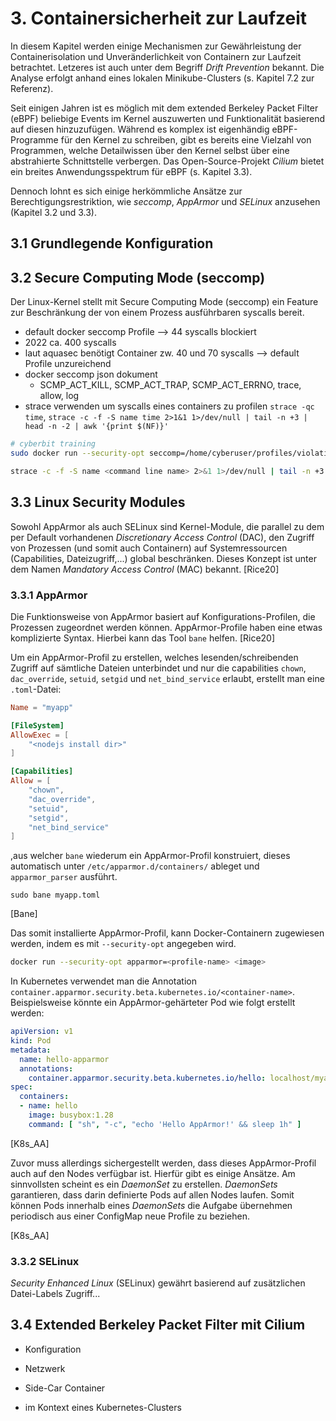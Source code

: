 # 3. Containersicherheit zur Laufzeit

In diesem Kapitel werden einige Mechanismen zur Gewährleistung der Containerisolation und Unveränderlichkeit von Containern zur Laufzeit betrachtet. Letzeres ist auch unter dem Begriff *Drift Prevention* bekannt. Die Analyse erfolgt anhand eines lokalen Minikube-Clusters (s. Kapitel 7.2 zur Referenz).

Seit einigen Jahren ist es möglich mit dem extended Berkeley Packet Filter (eBPF) beliebige Events im Kernel auszuwerten und Funktionalität basierend auf diesen hinzuzufügen. Während es komplex ist eigenhändig eBPF-Programme für den Kernel zu schreiben, gibt es bereits eine Vielzahl von Programmen, welche Detailwissen über den Kernel selbst über eine abstrahierte Schnittstelle verbergen. Das Open-Source-Projekt *Cilium* bietet ein breites Anwendungsspektrum für eBPF (s. Kapitel 3.3).

Dennoch lohnt es sich einige herkömmliche Ansätze zur Berechtigungsrestriktion, wie *seccomp*, *AppArmor* und *SELinux* anzusehen (Kapitel 3.2 und 3.3). 

## 3.1 Grundlegende Konfiguration


## 3.2 Secure Computing Mode (seccomp)

Der Linux-Kernel stellt mit Secure Computing Mode (seccomp) ein Feature zur Beschränkung der von einem Prozess ausführbaren syscalls bereit. 

- default docker seccomp Profile --> 44 syscalls blockiert
- 2022 ca. 400 syscalls
- laut aquasec benötigt Container zw. 40 und 70 syscalls --> default Profile unzureichend
- docker seccomp json dokument
  - SCMP_ACT_KILL, SCMP_ACT_TRAP, SCMP_ACT_ERRNO, trace, allow, log
- strace verwenden um syscalls eines containers zu profilen ``strace -qc time``, ``strace -c -f -S name time 2>1&1 1>/dev/null | tail -n +3 | head -n -2 | awk '{print $(NF)}'``


```bash
# cyberbit training
sudo docker run --security-opt seccomp=/home/cyberuser/profiles/violation.json --name cyberbit -dit busybox:latest

strace -c -f -S name <command line name> 2>&1 1>/dev/null | tail -n +3 | head -n -2 | awk '{print $(NF)}'
```

## 3.3 Linux Security Modules

Sowohl AppArmor als auch SELinux sind Kernel-Module, die parallel zu dem per Default vorhandenen *Discretionary Access Control* (DAC), den Zugriff von Prozessen (und somit auch Containern) auf Systemressourcen (Capabilities, Dateizugriff,...) global beschränken. Dieses Konzept ist unter dem Namen *Mandatory Access Control* (MAC) bekannt. [Rice20]

### 3.3.1 AppArmor

Die Funktionsweise von AppArmor basiert auf Konfigurations-Profilen, die Prozessen zugeordnet werden können. AppArmor-Profile haben eine etwas komplizierte Syntax. Hierbei kann das Tool ``bane`` helfen. [Rice20]

Um ein AppArmor-Profil zu erstellen, welches lesenden/schreibenden Zugriff auf sämtliche Dateien unterbindet und nur die capabilities ``chown``, ``dac_override``, ``setuid``, ``setgid`` und ``net_bind_service`` erlaubt, erstellt man eine ``.toml``-Datei:

```toml
Name = "myapp"

[FileSystem]
AllowExec = [
	"<nodejs install dir>"
]

[Capabilities]
Allow = [
	"chown",
	"dac_override",
	"setuid",
	"setgid",
	"net_bind_service"
]
```
  
,aus welcher ``bane`` wiederum ein AppArmor-Profil konstruiert, dieses automatisch unter ``/etc/apparmor.d/containers/`` ableget und ``apparmor_parser`` ausführt.

```
sudo bane myapp.toml
```

[Bane]

Das somit installierte AppArmor-Profil, kann Docker-Containern zugewiesen werden, indem es mit ``--security-opt`` angegeben wird. 

```bash
docker run --security-opt apparmor=<profile-name> <image>
```


In Kubernetes verwendet man die Annotation ``container.apparmor.security.beta.kubernetes.io/<container-name>``. Beispielsweise könnte ein AppArmor-gehärteter Pod wie folgt erstellt werden:
  
```yaml
apiVersion: v1
kind: Pod
metadata:
  name: hello-apparmor
  annotations:
    container.apparmor.security.beta.kubernetes.io/hello: localhost/myapp.toml
spec:
  containers:
  - name: hello
    image: busybox:1.28
    command: [ "sh", "-c", "echo 'Hello AppArmor!' && sleep 1h" ]
```

[K8s_AA]
  
Zuvor muss allerdings sichergestellt werden, dass dieses AppArmor-Profil auch auf den Nodes verfügbar ist. Hierfür gibt es einige Ansätze. Am sinnvollsten scheint es ein *DaemonSet* zu erstellen. *DaemonSets* garantieren, dass darin definierte Pods auf allen Nodes laufen. Somit können Pods innerhalb eines *DaemonSets* die Aufgabe übernehmen periodisch aus einer ConfigMap neue Profile zu beziehen.
  
[K8s_AA]

### 3.3.2 SELinux

*Security Enhanced Linux* (SELinux) gewährt basierend auf zusätzlichen Datei-Labels Zugriff...
  

## 3.4 Extended Berkeley Packet Filter mit Cilium

- Konfiguration
- Netzwerk
- Side-Car Container

- im Kontext eines Kubernetes-Clusters


